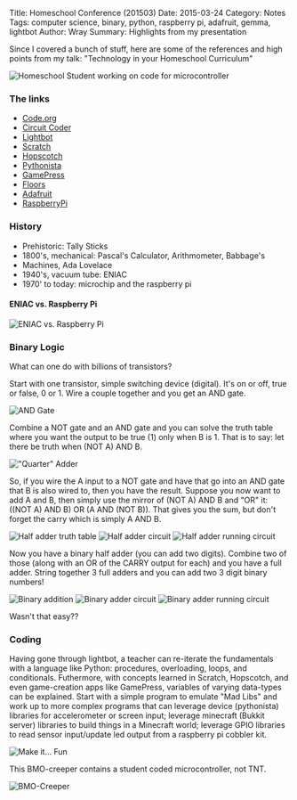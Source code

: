 Title: Homeschool Conference (201503)
Date: 2015-03-24
Category: Notes
Tags: computer science, binary, python, raspberry pi, adafruit, gemma, lightbot
Author: Wray
Summary: Highlights from my presentation

Since I covered a bunch of stuff, here are some of the references
and high points from my talk: "Technology in your Homeschool Curriculum"

![Homeschool Student working on code for microcontroller]({filename}/images/hs-talk-40.jpg)

### The links

* [Code.org](http://code.org)
* [Circuit Coder](https://itunes.apple.com/us/app/circuit-coder/id492180472)
* [Lightbot](http://lightbot.com)
* [Scratch](http://scratch.mit.edu)
* [Hopscotch](https://www.gethopscotch.com)
* [Pythonista](http://omz-software.com/pythonista/)
* [GamePress](http://www.gamepressapp.com)
* [Floors](http://www.projectpixelpress.com/floors/)
* [Adafruit](http://www.adafruit.com)
* [RaspberryPi](http://www.raspberrypi.org)

### History

* Prehistoric: Tally Sticks
* 1800's, mechanical: Pascal's Calculator, Arithmometer, Babbage's
* Machines, Ada Lovelace
* 1940's, vacuum tube: ENIAC
* 1970' to today: microchip and the raspberry pi

#### ENIAC vs. Raspberry Pi

![ENIAC vs. Raspberry Pi]({filename}/images/hs-talk-11.jpg)

### Binary Logic
What can one do with billions of transistors?

Start with one transistor, simple switching device (digital). It's on
or off, true or false, 0 or 1. Wire a couple together and you get an
AND gate.

![AND Gate]({filename}/images/hs-talk-15.jpg)

Combine a NOT gate and an AND gate and you can solve the
truth table where you want the output to be true (1) only when B
is 1. That is to say: let there be truth when (NOT A) AND B.

!["Quarter" Adder]({filename}/images/hs-talk-18.jpg)

So, if you wire the A input to a NOT gate and have that go into an AND gate that
B is also wired to, then you have the result. Suppose you now want to add A
and B, then simply use the mirror of (NOT A) AND B and "OR" it: ((NOT A)
AND B) OR (A AND (NOT B)). That gives you the sum, but don't forget
the carry which is simply A AND B.

![Half adder truth table]({filename}/images/hs-talk-19.jpg)
![Half adder circuit]({filename}/images/hs-talk-21.jpg)
![Half adder running circuit]({filename}/images/hs-talk-22.jpg)

Now you have a binary half adder (you can add two digits). Combine two
of those (along with an OR of the CARRY output for each) and you have
a full adder. String together 3 full adders and you can add two 3
digit binary numbers!

![Binary addition]({filename}/images/hs-talk-27.jpg)
![Binary adder circuit]({filename}/images/hs-talk-28.jpg)
![Binary adder running circuit]({filename}/images/hs-talk-29.jpg)

Wasn't that easy??


### Coding

Having gone through lightbot, a teacher can re-iterate the
fundamentals with a language like Python: procedures, overloading,
loops, and conditionals. Futhermore, with concepts learned in Scratch,
Hopscotch, and even game-creation apps like GamePress, variables of
varying data-types can be explained. Start with a simple program to
emulate "Mad Libs" and work up to more complex programs that can
leverage device (pythonista) libraries for accelerometer or screen
input; leverage minecraft (Bukkit server) libraries to build things in
a Minecraft world; leverage GPIO libraries to read sensor input/update
led output from a raspberry pi cobbler kit.


![Make it... Fun]({filename}/images/hs-talk-46.jpg)

This BMO-creeper contains a student coded microcontroller, not TNT.

![BMO-Creeper]({filename}/images/hs-talk-41.jpg)






 
